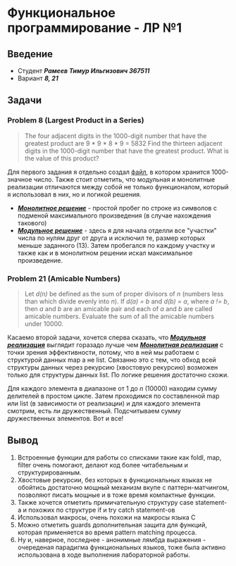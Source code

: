 # Функциональное программирование - ЛР №1

## Введение

- Студент ***Рамеев Тимур Ильгизович 367511***
- Вариант ***8, 21***

## Задачи

### Problem 8 (Largest Product in a Series)

> The four adjacent digits in the 1000-digit number that have the greatest product are 9 * 9 * 8 * 9 = 5832
> Find the thirteen adjacent digits in the 1000-digit number that have the greatest product. What is the value of this product?


Для первого задания я отдельно создал [файл](task8), в котором хранится 1000-значное число. Также стоит отметить, что модульная и монолитные реализации отличаются между собой не только функционалом, который я использовал в них, но и логикой решения.

- [***Монолитное решение***](src/task1/monolit_task1.erl) - простой пробег по строке из символов с подменой максимального произведения (в случае нахождения такового)
-  [***Модульное решение***](src/task1/module_task1.erl) - здесь я для начала отделли все "участки" числа по нулям друг от друга и исключил те, размер которых меньше заданного (13). Затем пробегался по каждому участку и также как и в монолитном решении искал максимальное произведение.


### Problem 21 (Amicable Numbers)

> Let *d(n)* be defined as the sum of proper divisors of *n* (numbers less than which divide evenly into *n*).
> If *d(a) = b* and *d(b) = a*, where *a != b*, then *a* and *b* are an amicable pair and each of *a* and *b* are called amicable numbers.
> Evaluate the sum of all the amicable numbers under 10000.

Касаемо второй задачи, хочется сперва сказать, что [***Модульная реализация***](src/task2/module_task2.erl) выглядит горазадо лучше чем [***Монолитная реализация***](src/task2/monolit_task2.erl) с точки зрения эффективности, потому, что в ней мы работаем с структурой данных map а не list. Связанно это с тем, что обход всей структуры данных через рекурсию (хвостовую рекурсию) возможен только для структуры данных list. По логике решения достаточно схожи.

Для каждого элемента в диапазоне от 1 до *n* (10000) находим сумму делителей в простом цикле. Затем проходимся по составленной map или list (в зависимости от реализации) и для каждого элемента смотрим, есть ли дружественный. Подсчитываем сумму дружественных элементов. Вот и все!

## Вывод

1. Встроенные функции для работы со списками такие как foldl, map, filter очень помогают, делают код более читабельным и структурированным. 
2. Хвостовые рекурсии, без которых в функциональных языках не обойтись достаточно мощный механизм вкупе с паттерн-матчингом, позволяют писать мощные и в тоже время компактные функции.
3. Также хочется отметить примичательную структуру case statement-а и похожих по структуре if и try catch statement-ов
4. Использовал макросы, очень похожи на макросы языка C
5. Можно отметить guards дополнительная защита для функций, которая применяется во время pattern matching процесса.
6. Ну и, наверное, последнее - анонимные лямбда выражения - очереденая парадигма функциональных языков, тоже была активно использована в ходе выполнения лабораторной работы.